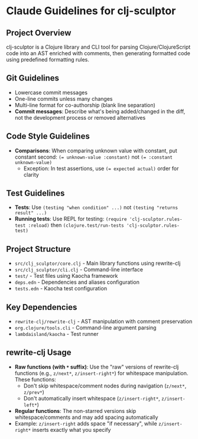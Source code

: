 # Claude Guidelines for clj-sculptor

## Project Overview
clj-sculptor is a Clojure library and CLI tool for parsing Clojure/ClojureScript code into
an AST enriched with comments, then generating formatted code using predefined formatting rules.

## Git Guidelines
- Lowercase commit messages
- One-line commits unless many changes
- Multi-line format for co-authorship (blank line separation)
- **Commit messages**: Describe what's being added/changed in the diff, not the
  development process or removed alternatives

## Code Style Guidelines
- **Comparisons**: When comparing unknown value with constant, put constant second:
  `(= unknown-value :constant)` not `(= :constant unknown-value)`
  - Exception: In test assertions, use `(= expected actual)` order for clarity

## Test Guidelines
- **Tests**: Use `(testing "when condition" ...)` not `(testing "returns result" ...)`
- **Running tests**: Use REPL for testing: `(require 'clj-sculptor.rules-test :reload)`
  then `(clojure.test/run-tests 'clj-sculptor.rules-test)`

## Project Structure
- `src/clj_sculptor/core.clj` - Main library functions using rewrite-clj
- `src/clj_sculptor/cli.clj` - Command-line interface
- `test/` - Test files using Kaocha framework
- `deps.edn` - Dependencies and aliases configuration
- `tests.edn` - Kaocha test configuration

## Key Dependencies
- `rewrite-clj/rewrite-clj` - AST manipulation with comment preservation
- `org.clojure/tools.cli` - Command-line argument parsing
- `lambdaisland/kaocha` - Test runner

## rewrite-clj Usage
- **Raw functions (with `*` suffix)**: Use the "raw" versions of rewrite-clj functions
  (e.g., `z/next*`, `z/insert-right*`) for whitespace manipulation. These functions:
  - Don't skip whitespace/comment nodes during navigation (`z/next*`, `z/prev*`)
  - Don't automatically insert whitespace (`z/insert-right*`, `z/insert-left*`)
- **Regular functions**: The non-starred versions skip whitespace/comments and may add
  spacing automatically
- Example: `z/insert-right` adds space "if necessary", while `z/insert-right*` inserts
  exactly what you specify
